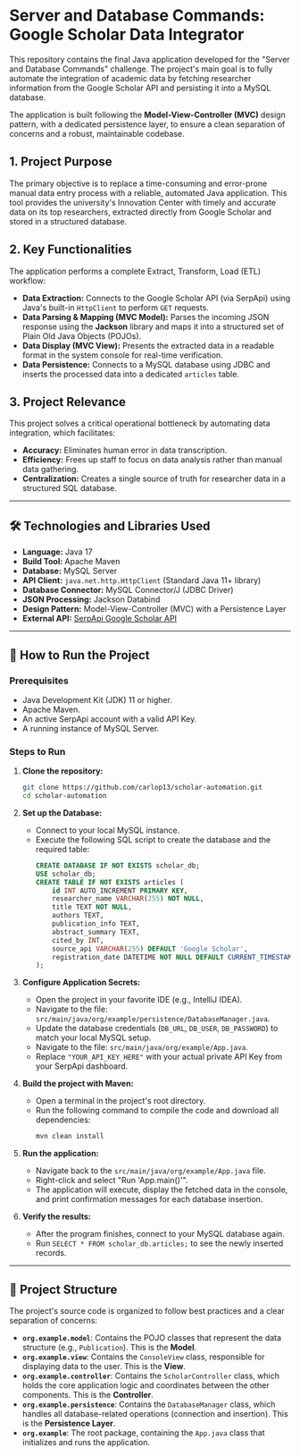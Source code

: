 # Server and Database Commands: Google Scholar Data Integrator

This repository contains the final Java application developed for the "Server and Database Commands" challenge. The project's main goal is to fully automate the integration of academic data by fetching researcher information from the Google Scholar API and persisting it into a MySQL database.

The application is built following the **Model-View-Controller (MVC)** design pattern, with a dedicated persistence layer, to ensure a clean separation of concerns and a robust, maintainable codebase.

## 1. Project Purpose
The primary objective is to replace a time-consuming and error-prone manual data entry process with a reliable, automated Java application. This tool provides the university's Innovation Center with timely and accurate data on its top researchers, extracted directly from Google Scholar and stored in a structured database.

## 2. Key Functionalities
The application performs a complete Extract, Transform, Load (ETL) workflow:

*   **Data Extraction:** Connects to the Google Scholar API (via SerpApi) using Java's built-in `HttpClient` to perform `GET` requests.
*   **Data Parsing & Mapping (MVC Model):** Parses the incoming JSON response using the **Jackson** library and maps it into a structured set of Plain Old Java Objects (POJOs).
*   **Data Display (MVC View):** Presents the extracted data in a readable format in the system console for real-time verification.
*   **Data Persistence:** Connects to a MySQL database using JDBC and inserts the processed data into a dedicated `articles` table.

## 3. Project Relevance
This project solves a critical operational bottleneck by automating data integration, which facilitates:
*   **Accuracy:** Eliminates human error in data transcription.
*   **Efficiency:** Frees up staff to focus on data analysis rather than manual data gathering.
*   **Centralization:** Creates a single source of truth for researcher data in a structured SQL database.

---

## 🛠️ Technologies and Libraries Used
*   **Language:** Java 17
*   **Build Tool:** Apache Maven
*   **Database:** MySQL Server
*   **API Client:** `java.net.http.HttpClient` (Standard Java 11+ library)
*   **Database Connector:** MySQL Connector/J (JDBC Driver)
*   **JSON Processing:** Jackson Databind
*   **Design Pattern:** Model-View-Controller (MVC) with a Persistence Layer
*   **External API:** [SerpApi Google Scholar API](https://serpapi.com/google-scholar-api)

---

## 🚀 How to Run the Project

### Prerequisites
*   Java Development Kit (JDK) 11 or higher.
*   Apache Maven.
*   An active SerpApi account with a valid API Key.
*   A running instance of MySQL Server.

### Steps to Run

1.  **Clone the repository:**
    ```bash
    git clone https://github.com/carlop13/scholar-automation.git
    cd scholar-automation
    ```

2.  **Set up the Database:**
    *   Connect to your local MySQL instance.
    *   Execute the following SQL script to create the database and the required table:
        ```sql
        CREATE DATABASE IF NOT EXISTS scholar_db;
        USE scholar_db;
        CREATE TABLE IF NOT EXISTS articles (
            id INT AUTO_INCREMENT PRIMARY KEY,
            researcher_name VARCHAR(255) NOT NULL,
            title TEXT NOT NULL,
            authors TEXT,
            publication_info TEXT,
            abstract_summary TEXT,
            cited_by INT,
            source_api VARCHAR(255) DEFAULT 'Google Scholar',
            registration_date DATETIME NOT NULL DEFAULT CURRENT_TIMESTAMP
        );
        ```

3.  **Configure Application Secrets:**
    *   Open the project in your favorite IDE (e.g., IntelliJ IDEA).
    *   Navigate to the file: `src/main/java/org/example/persistence/DatabaseManager.java`.
    *   Update the database credentials (`DB_URL`, `DB_USER`, `DB_PASSWORD`) to match your local MySQL setup.
    *   Navigate to the file: `src/main/java/org/example/App.java`.
    *   Replace `"YOUR_API_KEY_HERE"` with your actual private API Key from your SerpApi dashboard.

4.  **Build the project with Maven:**
    *   Open a terminal in the project's root directory.
    *   Run the following command to compile the code and download all dependencies:
        ```bash
        mvn clean install
        ```

5.  **Run the application:**
    *   Navigate back to the `src/main/java/org/example/App.java` file.
    *   Right-click and select "Run 'App.main()'".
    *   The application will execute, display the fetched data in the console, and print confirmation messages for each database insertion.

6.  **Verify the results:**
    *   After the program finishes, connect to your MySQL database again.
    *   Run `SELECT * FROM scholar_db.articles;` to see the newly inserted records.

---

## 📂 Project Structure
The project's source code is organized to follow best practices and a clear separation of concerns:

*   **`org.example.model`**: Contains the POJO classes that represent the data structure (e.g., `Publication`). This is the **Model**.
*   **`org.example.view`**: Contains the `ConsoleView` class, responsible for displaying data to the user. This is the **View**.
*   **`org.example.controller`**: Contains the `ScholarController` class, which holds the core application logic and coordinates between the other components. This is the **Controller**.
*   **`org.example.persistence`**: Contains the `DatabaseManager` class, which handles all database-related operations (connection and insertion). This is the **Persistence Layer**.
*   **`org.example`**: The root package, containing the `App.java` class that initializes and runs the application.